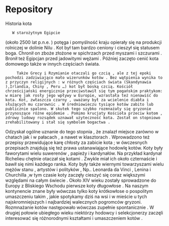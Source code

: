 Repository
==========

 Historia
kota


       W starożytnym Egipcie
(około 2500 lat p.n.e. ) potęga i pomyślność kraju opierały się na produkcji rolniczej w dolinie Nilu . Kot był tam bardzo ceniony i cieszył się statusem boga. Chronił on zboże złożone w spichrzach przed myszami i szczurami . Bronił też Egipcjan przed jadowitymi wężami .
Później zaczęto cenić kota domowego także w innych częściach świata. 

         Także Grecy i Rzymianie otaczali go czcią , ale z tej epoki pochodzi zadziwiająco mało wizerunków kotów . Bez wątpienia wynika to z przyczyn religijnych : w różnych częściach świata (Skandynawia ),Irlandia, Chiny , Peru …) kot był boską czcią. Kościół chrześcijański energicznie przeciwstawił się tym pogańskim praktykom: w miarę jak rosły jego wpływy w Europie, wzrastała też nienawiść do kota. Kot, zwłaszcza czarny , uważany był za wcielenie diabła i służących mu czarownic . W średniowieczu tysiące kotów zabito lub publicznie spalono. W skutek tego szybko rozmnażały się gryzonie przynoszące różne epidemie . Pomimo krucjaty Kościoła przeciw kotom , zdrowy ludowy rozsądek uznawał użyteczność kota. Został on stopniowo zrehabilitowany i stał się symbolem bogactwa .
    

Odzyskał ogólne uznanie do tego stopnia , że znalazł miejsce zarówno w chatach jak i w pałacach , a nawet w klasztorach . Wprowadzono też przepisy przewidujące karę chłosty za zabicie kota ; w ówczesnych przepisach znajdują się też prawa ustanawiające hodowlę kotów. Koty były faworytami wielu suwerenów , papieży i kardynałów. Na przykład kardynał Richelieu chętnie otaczał się kotami . Zwykle miał ich około czternaście i bawił się nimi każdego ranka. Koty były także wiernymi towarzyszami wielu mężów stanu , artystów  i polityków , Np.. Leonarda da Vinci , Lenina i Churchilla ,w tym czasie koty zaczęły cieszyć się coraz większymi względami na całym świecie . Około XIV wieku zostały sprowadzone do Europy z Bliskiego Wschodu pierwsze koty długowłose . Na naszym kontynencie znane były wówczas tylko koty krótkowłose o pospolitym umaszczeniu takim , jakie spotykamy dziś na wsi i w        mieście u tych najskromniejszych i najbardziej walecznych pogromców gryzoni.  Rozmnażanie kotów następowało wówczas zupełnie spontanicznie . W drugiej połowie ubiegłego wieku niektórzy hodowcy i selekcjonerzy zaczęli interesować się różnorodnymi kształtami i umaszczeniem kotów .

 

                                                       

 
